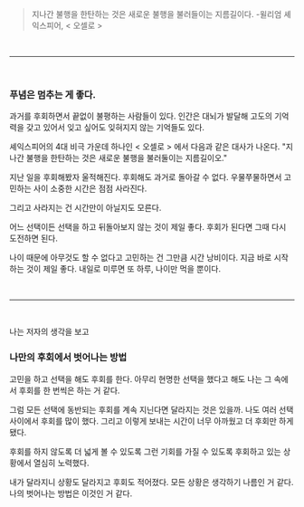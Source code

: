 > 지나간 불행을 한탄하는 것은 새로운 불행을 불러들이는 지름길이다.
> -윌리엄 셰익스피어, < 오셀로 >

<br>

___

<br>

### 푸념은 멈추는 게 좋다.

과거를 후회하면서 끝없이 불평하는 사람들이 있다.
인간은 대뇌가 발달해 고도의 기억력을 갖고 있어서 잊고 싶어도 잊혀지지 않는 기억들도 있다.

셰익스피어의 4대 비극 가운데 하나인 < 오셀로 > 에서 다음과 같은 대사가 나온다.
"지나간 불행을 한탄하는 것은 새로운 불행을 불러둘이는 지름길이오."

지난 일을 후회해봤자 울적해진다.
후회해도 과거로 돌아갈 수 없다.
우물쭈물하면서 고민하는 사이 소중한 시간은 점점 사라진다.

그리고 사라지는 건 시간만이 아닐지도 모른다.

어느 선택이든 선택을 하고 뒤돌아보지 않는 것이 제일 좋다.
후회가 된다면 그때 다시 도전하면 된다.

나이 때문에 아무것도 할 수 없다고 고민하는 건 그만큼 시간 낭비이다.
지금 바로 시작하는 것이 제일 좋다.
내일로 미루면 또 하루, 나이만 먹을 뿐이다.

<br>

___

<br>

나는 저자의 생각을 보고

### 나만의 후회에서 벗어나는 방법

고민을 하고 선택을 해도 후회를 한다.
아무리 현명한 선택을 했다고 해도 나는 그 속에서 후회를 한 번씩은 하는 거 같다.

그럼 모든 선택에 동반되는 후회를 계속 지닌다면 달라지는 것은 있을까.
나도 여러 선택 사이에서 후회를 많이 했다.
그리고 이렇게 보내는 시간이 너무 아까웠고 더 후회만 하게 됐다.

후회를 하지 않도록 더 넓게 볼 수 있도록 그런 기회를 가질 수 있도록
후회하고 있는 상황에서 열심히 노력했다.

내가 달라지니 상황도 달라지고 후회도 적어졌다.
모든 상황은 생각하기 나름인 거 같다.
나의 벗어나는 방법은 이것인 거 같다.

